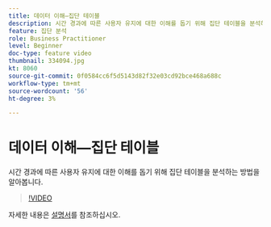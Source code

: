 ```yaml
---
title: 데이터 이해—집단 테이블
description: 시간 경과에 따른 사용자 유지에 대한 이해를 돕기 위해 집단 테이블을 분석하는 방법을 알아봅니다.
feature: 집단 분석
role: Business Practitioner
level: Beginner
doc-type: feature video
thumbnail: 334094.jpg
kt: 8060
source-git-commit: 0f0584cc6f5d5143d82f32e03cd92bce468a688c
workflow-type: tm+mt
source-wordcount: '56'
ht-degree: 3%

---
```



# 데이터 이해—집단 테이블

시간 경과에 따른 사용자 유지에 대한 이해를 돕기 위해 집단 테이블을 분석하는 방법을 알아봅니다.

>[!VIDEO](https://video.tv.adobe.com/v/334094/?quality=12&learn=on)

자세한 내용은 [설명서](https://experienceleague.adobe.com/docs/analytics/analyze/analysis-workspace/visualizations/cohort-table/cohort-analysis.html?lang=en)를 참조하십시오.
